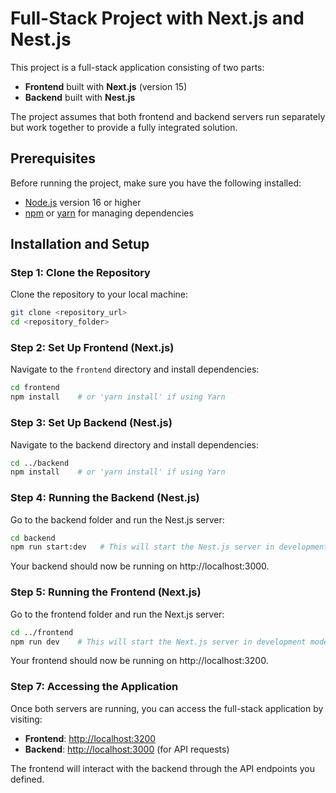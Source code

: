 # Full-Stack Project with Next.js and Nest.js

This project is a full-stack application consisting of two parts:
- **Frontend** built with **Next.js** (version 15)
- **Backend** built with **Nest.js**

The project assumes that both frontend and backend servers run separately but work together to provide a fully integrated solution.


## Prerequisites

Before running the project, make sure you have the following installed:

- [Node.js](https://nodejs.org/) version 16 or higher
- [npm](https://www.npmjs.com/) or [yarn](https://yarnpkg.com/) for managing dependencies


## Installation and Setup

### Step 1: Clone the Repository

Clone the repository to your local machine:

```bash
git clone <repository_url>
cd <repository_folder>
```

### Step 2: Set Up Frontend (Next.js)

Navigate to the `frontend` directory and install dependencies:

```bash
cd frontend
npm install    # or 'yarn install' if using Yarn
```

### Step 3: Set Up Backend (Nest.js)

Navigate to the backend directory and install dependencies:

```bash
cd ../backend
npm install    # or 'yarn install' if using Yarn
```

### Step 4: Running the Backend (Nest.js)

Go to the backend folder and run the Nest.js server:

```bash
cd backend
npm run start:dev   # This will start the Nest.js server in development mode
```
Your backend should now be running on http://localhost:3000.

### Step 5: Running the Frontend (Next.js)

Go to the frontend folder and run the Next.js server:

```bash
cd ../frontend
npm run dev    # This will start the Next.js server in development mode
```
Your frontend should now be running on http://localhost:3200.


### Step 7: Accessing the Application

Once both servers are running, you can access the full-stack application by visiting:

- **Frontend**: [http://localhost:3200](http://localhost:3200)
- **Backend**: [http://localhost:3000](http://localhost:3000) (for API requests)

The frontend will interact with the backend through the API endpoints you defined.
